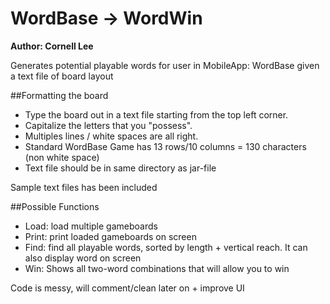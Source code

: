 WordBase -> WordWin
====================

**Author: Cornell Lee**

Generates potential playable words for user in MobileApp: WordBase given a text file of board layout

##Formatting the board
+ Type the board out in a text file starting from the top left corner.
+ Capitalize the letters that you "possess".
+ Multiples lines / white spaces are all right.
+ Standard WordBase Game has 13 rows/10 columns = 130 characters (non white space)
+ Text file should be in same directory as jar-file

Sample text files has been included

##Possible Functions

+ Load: 	load multiple gameboards
+ Print: 	print loaded gameboards on screen
+ Find: 	find all playable words, sorted by length + vertical reach. It can also display word on screen
+ Win:	Shows all two-word combinations that will allow you to win

Code is messy, will comment/clean later on + improve UI
